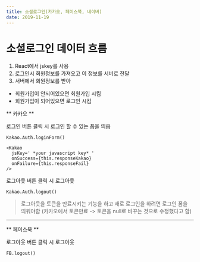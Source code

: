 ```yaml
---
title: 소셜로그인(카카오, 페이스북, 네이버)
date: 2019-11-19
---
```


# 소셜로그인 데이터 흐름  

1. React에서 jskey를 사용
2. 로그인시 회원정보를 가져오고 이 정보를 서버로 전달
3. 서버에서 회원정보를 받아 

  - 회원가입이 안되어있으면 회원가입 시킴
  - 회원가입이 되어있으면 로그인 시킴

** 카카오 **

로그인 버튼 클릭 시 로그인 할 수 있는 폼을 띄움

```
Kakao.Auth.loginForm()
```

```
<Kakao
  jsKey=' *your javascript key* '
  onSuccess={this.responseKakao}
  onFailure={this.responseFail}
/>
```

로그아웃 버튼 클릭 시 로그아웃

```
Kakao.Auth.logout()
```
> 로그아웃을 토큰을 만료시키는 기능을 하고 새로 로그인을 하려면 로그인 폼을 띄워야함
(카카오에서 토큰만료 -> 토큰을 null로 바꾸는 것으로 수정했다고 함)

* * *

** 페이스북 **

로그아웃 버튼 클릭 시 로그아웃 
```
FB.logout()
```
